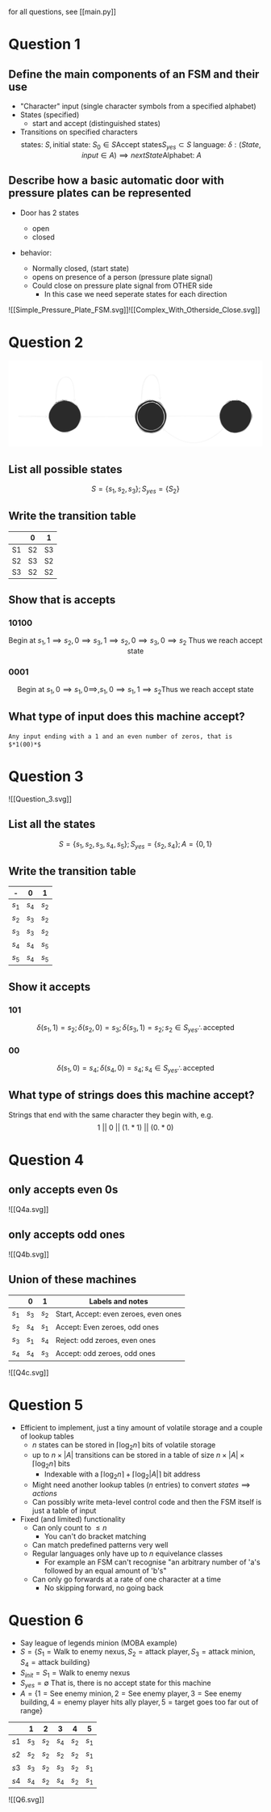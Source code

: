 for all questions, see [[main.py]]
# Question 1
## Define the main components of an FSM and their use

- "Character" input (single character symbols from a specified alphabet)
- States (specified)
    - start and accept (distinguished states)
- Transitions on specified characters
$$ \text{states: } S, \text{initial state: } S_0 \in S \text{Accept states} S_{yes} \subset S \text{ language: } \delta:(State, input \in A) \implies nextState \text{Alphabet: } A$$

## Describe how a basic automatic door with pressure plates can be represented

- Door has 2 states
    - open
    - closed

- behavior:
    - Normally closed, (start state)
    - opens on presence of a person (pressure plate signal)
    - Could close on pressure plate signal from OTHER side
	    - In this case we need seperate states for each direction

![[Simple_Pressure_Plate_FSM.svg]]![[Complex_With_Otherside_Close.svg]]

# Question 2
![q2](./images/Q2.svg)
## List all possible states
$$S = \{s_1, s_2, s_3\}; S_{yes} = \{S_2\}$$
## Write the transition table
|     | 0   | 1   |
| --- | --- | --- |
| S1  | S2  | S3  |
| S2  | S3  | S2  |
| S3  | S2  | S2  |

## Show that is accepts 
### 10100
$$\text{Begin at }s_1, 1 \implies s_2, 0 \implies s_3, 1 \implies s_2, 0 \implies s_3, 0 \implies s_2 \text{ Thus we reach accept state}$$
### 0001
$$\text{Begin at } s_1, 0 \implies s_1, 0 \implies, s_1, 0 \implies s_1, 1 \implies s_2 \text{Thus we reach accept state}$$

## What type of input does this machine accept?
	Any input ending with a 1 and an even number of zeros, that is $*1(00)*$

# Question 3
![[Question_3.svg]]
## List all the states
$$S = \{s_1, s_2, s_3, s_4, s_5\}; S_{yes} = \{s_2, s_4\}; A = \{0, 1\}$$
## Write the transition table
| -     | 0     | 1     |
| ----- | ----- | ----- |
| $s_1$ | $s_4$ | $s_2$ |
| $s_2$ | $s_3$ | $s_2$ |
| $s_3$ | $s_3$ | $s_2$ |
| $s_4$ | $s_4$ | $s_5$ |
| $s_5$ | $s_4$ | $s_5$      |

## Show it accepts
### 101
$$\delta(s_1, 1) = s_2; \delta(s_2, 0) = s_3; \delta(s_3, 1) = s_2; s_2 \in S_{yes} \therefore \text{accepted}$$
### 00
$$\delta(s_1, 0) = s_4; \delta(s_4, 0) = s_4; s_4 \in S_{yes} \therefore \text{accepted}$$

## What type of strings does this machine accept?
Strings that end with the same character they begin with, e.g.
$$1 \ || \ 0 \ || \ (1.*1) \ || \ (0 .*0)$$ 
# Question 4
## only accepts even 0s
![[Q4a.svg]]
## only accepts odd ones
![[Q4b.svg]]
## Union of these machines
|       | 0     | 1     | Labels and notes                      |
| ----- | ----- | ----- | ------------------------------------- |
| $s_1$ | $s_3$ | $s_2$ | Start, Accept: even zeroes, even ones |
| $s_2$ | $s_4$ | $s_1$ | Accept: Even zeroes, odd ones         |
| $s_3$ | $s_1$ | $s_4$ | Reject: odd zeroes, even ones         |
| $s_4$ | $s_4$ | $s_3$ | Accept: odd zeroes, odd ones          |

![[Q4c.svg]]
# Question 5
- Efficient to implement, just a tiny amount of volatile storage and a couple of lookup tables
	- $n$ states can be stored in $\lceil{\log_2} n \rceil$ bits of volatile storage
	- up to $n\times |A|$ transitions can be stored in a table of size $n \times |A| \times \lceil \log_2 n \rceil$ bits
		- Indexable with a $\lceil \log_2 n\rceil + \lceil \log_2 |A| \rceil$ bit address
	- Might need another lookup tables ($n$ entries) to convert $states \implies actions$
	- Can possibly write meta-level control code and then the FSM itself is just a table of input
- Fixed (and limited) functionality
	- Can only count to $\le n$ 
		- You can't do bracket matching
	- Can match predefined patterns very well
	- Regular languages only have up to $n$ equivelance classes
		- For example an FSM can't recognise "an arbitrary number of 'a's followed by an equal amount of 'b's"
	- Can only go forwards at a rate of one character at a time
		- No skipping forward, no going back

# Question 6
- Say league of legends minion (MOBA example)
- $S = \{S_1 =\text{Walk to enemy nexus}, S_2 = \text{attack player}, S_3 = \text{attack minion}, S_4 = \text{attack building}\}$
- $S_{init} =S_1 =  \text{Walk to enemy nexus}$
- $S_{yes} = \emptyset \text{ That is, there is no accept state for this machine}$
- $A = \{ 1 = \text{See enemy minion}, 2 = \text{See enemy player}, 3 = \text{See enemy building}, 4 = \text{enemy player hits ally player}, 5 = \text{target goes too far out of range}\}$

|      | 1     | 2     | 3     | 4     | 5     |
| ---- | ----- | ----- | ----- | ----- | ----- |
| $s1$ | $s_3$ | $s_2$ | $s_4$ | $s_2$ | $s_1$ |
| $s2$ | $s_2$ | $s_2$ | $s_2$ | $s_2$ | $s_1$ |
| $s3$ | $s_3$ | $s_2$ | $s_3$ | $s_2$ | $s_1$ |
| $s4$ | $s_4$ | $s_2$ | $s_4$ | $s_2$ | $s_1$ |

![[Q6.svg]]


